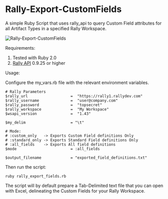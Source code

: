 Rally-Export-CustomFields
=========================


A simple Ruby Script that uses rally_api to query Custom Field attributes for all Artifact Types in a specified Rally Workspace.

![Rally-Export-CustomFields](https://raw.githubusercontent.com/markwilliams970/Rally-Export-FieldDefinitions/master/img/screenshot1.png)

Requirements:

1. Tested with Ruby 2.0
2. [Rally API](https://rubygems.org/gems/rally_api) 0.9.25 or higher

Usage:

Configure the my_vars.rb file with the relevant environment variables.

	# Rally Parameters
	$rally_url                   =  "https://rally1.rallydev.com"
	$rally_username              =  "user@company.com"
	$rally_password              =  "topsecret"
	$rally_workspace             =  "My Workspace"
	$wsapi_version               =  "1.43"

	$my_delim                    = "\t"

    # Mode:
    # :custom_only   -> Exports Custom Field definitions Only
    # :standard_only -> Exports Standard Field definitions Only
    # :all_fields    -> Exports All field definitions
    $mode                        = :all_fields

    $output_filename             = "exported_field_definitions.txt"

Then run the script:

    ruby rally_export_fields.rb

The script will by default prepare a Tab-Delimited text file that you can open with Excel, delineating the Custom Fields for your Rally Workspace.
